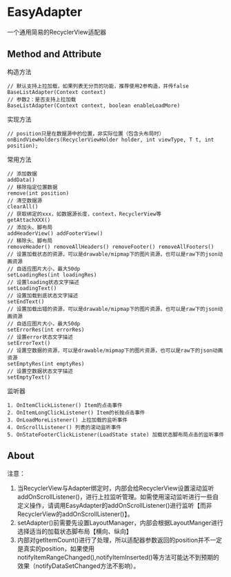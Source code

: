 # EasyAdapter
 一个通用简易的RecyclerView适配器
 
 ## Method and Attribute

构造方法
```
// 默认支持上拉加载，如果列表无分页的功能，推荐使用2参构造，并传false
BaseListAdapter(Context context)
// 参数2：是否支持上拉加载
BaseListAdapter(Context context, boolean enableLoadMore)
```
实现方法
```
// position只是在数据源中的位置，非实际位置（包含头布局时）
onBindViewHolders(RecyclerViewHolder holder, int viewType, T t, int position);
```
常用方法
```
// 添加数据
addData()
// 移除指定位置数据
remove(int position)
// 清空数据源
clearAll()
// 获取绑定的xxx，如数据源长度，context，RecyclerView等
getAttachXXX()
// 添加头、脚布局
addHeaderView() addFooterView()
// 移除头、脚布局
removeHeader() removeAllHeaders() removeFooter() removeAllFooters()
// 设置加载状态的资源，可以是drawable/mipmap下的图片资源，也可以是raw下的json动画资源
// 自适应图片大小，最大50dp
setLoadingRes(int loadingRes)
// 设置loading状态文字描述
setLoadingText()
// 设置加载到底状态文字描述
setEndText()
// 设置加载出错的资源，可以是drawable/mipmap下的图片资源，也可以是raw下的json动画资源
// 自适应图片大小，最大50dp
setErrorRes(int errorRes)
// 设置error状态文字描述
setErrorText()
// 设置空数据的资源，可以是drawable/mipmap下的图片资源，也可以是raw下的json动画资源
setEmptyRes(int emptyRes)
// 设置空数据状态文字描述
setEmptyText()
```

监听器
```
1. OnItemClickListener() Item的点击事件
2. OnItemLongClickListener() Item的长按点击事件
3. OnLoadMoreListener() 上拉加载的监听事件
4. OnScrollListener() 列表的滚动监听事件
5. OnStateFooterClickListener(LoadState state) 加载状态脚布局点击的监听事件
```


## About


注意：
1. 当RecyclerView与Adapter绑定时，内部会给RecyclerView设置滚动监听addOnScrollListener()，进行上拉监听管理。如需使用滚动监听进行一些自定义操作，请调用EasyAdapter的addOnScrollListener()进行监听【而非RecyclerView的addOnScrollListener()】。
2. setAdapter()前需要先设置LayoutManager，内部会根据LayoutManger进行选择适当的加载状态脚布局【横向、纵向】
3. 内部对getItemCount()进行了处理，所以适配器参数返回的position并不一定是真实的position，如果使用notifyItemRangeChanged(),notifyItemInserted()等方法可能达不到预期的效果（notifyDataSetChanged方法不影响）。
